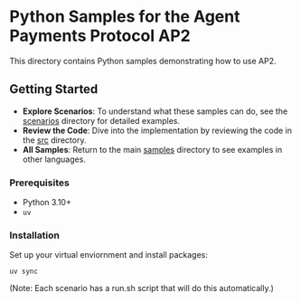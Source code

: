 # Python Samples for the Agent Payments Protocol AP2

This directory contains Python samples demonstrating how to use AP2.

## Getting Started

*   **Explore Scenarios**: To understand what these samples can do, see the
    [scenarios](./scenarios) directory for detailed examples.
*   **Review the Code**: Dive into the implementation by reviewing the code in
    the [src](./src) directory.
*   **All Samples**: Return to the main [samples](..) directory to see examples
    in other languages.

### Prerequisites

- Python 3.10+
- `uv`

### Installation

Set up your virtual enviornment and install packages:

```
uv sync
```

(Note: Each scenario has a run.sh script that will do this automatically.)
